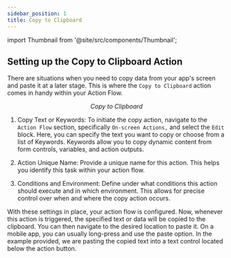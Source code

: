 ```yaml
---
sidebar_position: 1
title: Copy to Clipboard
---
```

import Thumbnail from '@site/src/components/Thumbnail';

## Setting up the Copy to Clipboard Action

There are situations when you need to copy data from your app's screen and paste it at a later stage. This is where the `Copy to Clipboard` action comes in handy within your Action Flow.

<figure>
<Thumbnail src="/img/reference/actionflow-blocks/copy-to-clipboard/copy-to-clipboard.png" alt="Copy to Clipboard" />
<figcaption align='center'><i>Copy to Clipboard</i></figcaption>
</figure>

1. Copy Text or Keywords: To initiate the copy action, navigate to the `Action Flow` section, specifically `On-screen Actions,` and select the `Edit` block. Here, you can specify the text you want to copy or choose from a list of Keywords. Keywords allow you to copy dynamic content from form controls, variables, and action outputs.

2. Action Unique Name: Provide a unique name for this action. This helps you identify this task within your action flow.

3. Conditions and Environment: Define under what conditions this action should execute and in which environment. This allows for precise control over when and where the copy action occurs.


With these settings in place, your action flow is configured. Now, whenever this action is triggered, the specified text or data will be copied to the clipboard. You can then navigate to the desired location to paste it. On a mobile app, you can usually long-press and use the paste option. In the example provided, we are pasting the copied text into a text control located below the action button.
